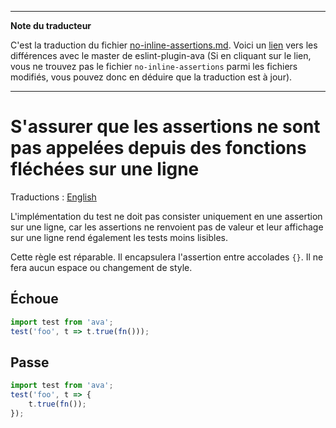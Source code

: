 ___
**Note du traducteur**

C'est la traduction du fichier [no-inline-assertions.md](https://github.com/avajs/eslint-plugin-ava/blob/master/docs/rules/no-inline-assertions.md). Voici un [lien](https://github.com/avajs/eslint-plugin-ava/compare/7e20c648d52df11a3515b289196e9075cd9ecdac...master#diff-34a8aadc3509fbb43643865e0ae78b86) vers les différences avec le master de eslint-plugin-ava (Si en cliquant sur le lien, vous ne trouvez pas le fichier `no-inline-assertions` parmi les fichiers modifiés, vous pouvez donc en déduire que la traduction est à jour).
___
# S'assurer que les assertions ne sont pas appelées depuis des fonctions fléchées sur une ligne

Traductions : [English](https://github.com/avajs/eslint-plugin-ava/blob/master/docs/rules/no-inline-assertions.md)

L'implémentation du test ne doit pas consister uniquement en une assertion sur une ligne, car les assertions ne renvoient pas de valeur et leur affichage sur une ligne rend également les tests moins lisibles.

Cette règle est réparable. Il encapsulera l'assertion entre accolades `{}`. Il ne fera aucun espace ou changement de style.


## Échoue

```js
import test from 'ava';
test('foo', t => t.true(fn()));
```


## Passe

```js
import test from 'ava';
test('foo', t => {
	t.true(fn());
});
```
